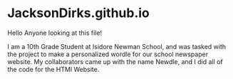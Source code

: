 # JacksonDirks.github.io

Hello Anyone looking at this file!

I am a 10th Grade Student at Isidore Newman School, and was tasked with the project to make a personalized wordle for our school newspaper website.
My collaborators came up with the name Newdle, and I did all of the code for the HTMl Website.
